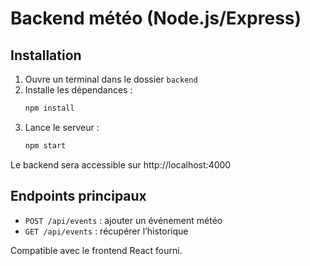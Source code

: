 # Backend météo (Node.js/Express)

## Installation

1. Ouvre un terminal dans le dossier `backend`
2. Installe les dépendances :
   ```bash
   npm install
   ```
3. Lance le serveur :
   ```bash
   npm start
   ```

Le backend sera accessible sur http://localhost:4000

## Endpoints principaux

- `POST /api/events` : ajouter un événement météo
- `GET /api/events` : récupérer l’historique

Compatible avec le frontend React fourni.
